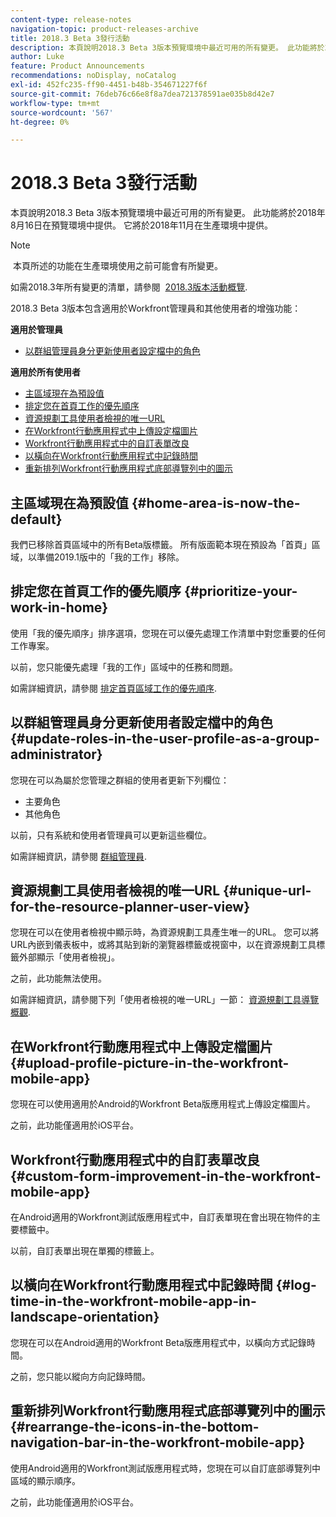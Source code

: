 ```yaml
---
content-type: release-notes
navigation-topic: product-releases-archive
title: 2018.3 Beta 3發行活動
description: 本頁說明2018.3 Beta 3版本預覽環境中最近可用的所有變更。 此功能將於2018年8月16日在預覽環境中提供。 它將於2018年11月在生產環境中提供。
author: Luke
feature: Product Announcements
recommendations: noDisplay, noCatalog
exl-id: 452fc235-ff90-4451-b48b-354671227f6f
source-git-commit: 76deb76c66e8f8a7dea721378591ae035b8d42e7
workflow-type: tm+mt
source-wordcount: '567'
ht-degree: 0%

---
```


# 2018.3 Beta 3發行活動

本頁說明2018.3 Beta 3版本預覽環境中最近可用的所有變更。 此功能將於2018年8月16日在預覽環境中提供。 它將於2018年11月在生產環境中提供。

>[!NOTE]
>
> 本頁所述的功能在生產環境使用之前可能會有所變更。

如需2018.3年所有變更的清單，請參閱  [2018.3版本活動概覽](../../../../product-announcements/product-releases/quarterly-release-archive/2018.3-release-activity/2018.3-release-activity-overview.md).

2018.3 Beta 3版本包含適用於Workfront管理員和其他使用者的增強功能：

**適用於管理員**

* [以群組管理員身分更新使用者設定檔中的角色](#update-roles-in-the-user-profile-as-a-group-administrator)

**適用於所有使用者**

* [主區域現在為預設值](#home-area-is-now-the-default)
* [排定您在首頁工作的優先順序](#prioritize-your-work-in-home)
* [資源規劃工具使用者檢視的唯一URL](#unique-url-for-the-resource-planner-user-view)
* [在Workfront行動應用程式中上傳設定檔圖片](#upload-profile-picture-in-the-workfront-mobile-app) 
* [Workfront行動應用程式中的自訂表單改良](#custom-form-improvement-in-the-workfront-mobile-app)
* [以橫向在Workfront行動應用程式中記錄時間](#log-time-in-the-workfront-mobile-app-in-landscape-orientation)
* [重新排列Workfront行動應用程式底部導覽列中的圖示](#rearrange-the-icons-in-the-bottom-navigation-bar-in-the-workfront-mobile-app)

## 主區域現在為預設值 {#home-area-is-now-the-default}

我們已移除首頁區域中的所有Beta版標籤。 所有版面範本現在預設為「首頁」區域，以準備2019.1版中的「我的工作」移除。

## 排定您在首頁工作的優先順序 {#prioritize-your-work-in-home}

使用「我的優先順序」排序選項，您現在可以優先處理工作清單中對您重要的任何工作專案。

以前，您只能優先處理「我的工作」區域中的任務和問題。

如需詳細資訊，請參閱 [排定首頁區域工作的優先順序](../../../../workfront-basics/using-home/using-the-home-area/prioritize-work-in-home.md).

## 以群組管理員身分更新使用者設定檔中的角色 {#update-roles-in-the-user-profile-as-a-group-administrator}

您現在可以為屬於您管理之群組的使用者更新下列欄位：

* 主要角色
* 其他角色

以前，只有系統和使用者管理員可以更新這些欄位。 

如需詳細資訊，請參閱 [群組管理員](../../../../administration-and-setup/manage-groups/group-roles/group-administrators.md).

## 資源規劃工具使用者檢視的唯一URL {#unique-url-for-the-resource-planner-user-view}

您現在可以在使用者檢視中顯示時，為資源規劃工具產生唯一的URL。 您可以將URL內嵌到儀表板中，或將其貼到新的瀏覽器標籤或視窗中，以在資源規劃工具標籤外部顯示「使用者檢視」。

之前，此功能無法使用。

如需詳細資訊，請參閱下列「使用者檢視的唯一URL」一節： [資源規劃工具導覽概觀](../../../../resource-mgmt/resource-planning/resource-planner-navigation.md).

## 在Workfront行動應用程式中上傳設定檔圖片  {#upload-profile-picture-in-the-workfront-mobile-app}

您現在可以使用適用於Android的Workfront Beta版應用程式上傳設定檔圖片。

之前，此功能僅適用於iOS平台。 

<!--
<p data-mc-conditions="QuicksilverOrClassic.Draft mode">For more information, see .</p>
-->

## Workfront行動應用程式中的自訂表單改良 {#custom-form-improvement-in-the-workfront-mobile-app}

在Android適用的Workfront測試版應用程式中，自訂表單現在會出現在物件的主要標籤中。

以前，自訂表單出現在單獨的標籤上。

<!--
<p data-mc-conditions="QuicksilverOrClassic.Draft mode">For more information, see the "Editing Custom Forms" section in .</p>
-->

## 以橫向在Workfront行動應用程式中記錄時間 {#log-time-in-the-workfront-mobile-app-in-landscape-orientation}

您現在可以在Android適用的Workfront Beta版應用程式中，以橫向方式記錄時間。

之前，您只能以縱向方向記錄時間。

<!--
<p data-mc-conditions="QuicksilverOrClassic.Draft mode">For more information, see </p>
-->

## 重新排列Workfront行動應用程式底部導覽列中的圖示 {#rearrange-the-icons-in-the-bottom-navigation-bar-in-the-workfront-mobile-app}

使用Android適用的Workfront測試版應用程式時，您現在可以自訂底部導覽列中區域的顯示順序。

之前，此功能僅適用於iOS平台。

<!--
<p data-mc-conditions="QuicksilverOrClassic.Draft mode">For more information, see .</p>
-->
